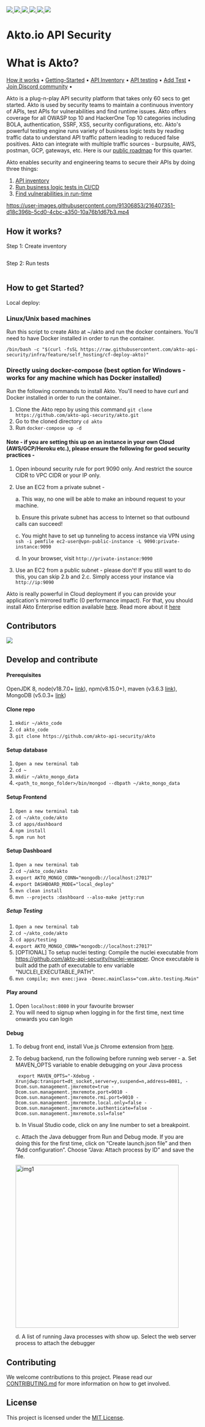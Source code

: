 <a href="https://github.com/akto-api-security/akto/commits/master" _target="blank">
  <img src="https://img.shields.io/github/commit-activity/m/akto-api-security/akto?label=commits&logo=github"/>
</a>  

<a href="https://github.com/akto-api-security/akto/releases" _target="blank">
  <img src="https://img.shields.io/github/release-date/akto-api-security/akto?label=latest%20release&logo=docker"/>
</a>

<a href="https://discord.gg/Wpc6xVME4s" _target="blank">
  <img src="https://img.shields.io/discord/1070706429402562733?logo=Discord"/>
</a>

<a href="https://hub.docker.com/r/aktosecurity/akto-api-security-dashboard/tags?page=1&name=local" _target="blank">
  <img src="https://img.shields.io/docker/image-size/aktosecurity/akto-api-security-dashboard?logo=docker"/>
</a>

<a href="https://github.com/akto-api-security/akto/issues?q=label%3Ahackfest" _target="blank">
  <img src="https://img.shields.io/github/issues/akto-api-security/akto/hackfest?logo=github"/>
</a>

<a href="https://hub.docker.com/r/aktosecurity/akto-api-security-dashboard" _target="blank">
  <img src="https://img.shields.io/docker/pulls/aktosecurity/akto-api-security-dashboard?logo=docker"/>
</a>


# Akto.io API Security

# What is Akto?

[How it works](https://docs.akto.io/#how-it-works) • [Getting-Started](https://docs.akto.io/#how-to-get-started) • [API Inventory](https://docs.akto.io/api-inventory/api-collections) • [API testing](https://docs.akto.io/testing/run-test) • [Add Test](https://docs.akto.io/testing/test-library) • [Join Discord community](https://discord.com/invite/Wpc6xVME4s) •

Akto is a plug-n-play API security platform that takes only 60 secs to get started. Akto is used by security teams to maintain a continuous inventory of APIs, test APIs for vulnerabilities and find runtime issues. Akto offers coverage for all OWASP top 10 and HackerOne Top 10 categories including BOLA, authentication, SSRF, XSS, security configurations, etc. Akto's powerful testing engine runs variety of business logic tests by reading traffic data to understand API traffic pattern leading to reduced false positives. Akto can integrate with multiple traffic sources - burpsuite, AWS, postman, GCP, gateways, etc. Here is our [public roadmap](https://github.com/orgs/akto-api-security/projects/8) for this quarter.


Akto enables security and engineering teams to secure their APIs by doing three things:

1. [API inventory](https://docs.akto.io/api-inventory/api-collections)
2. [Run business logic tests in CI/CD](https://docs.akto.io/testing/run-test)
3. [Find vulnerabilities in run-time](https://docs.akto.io/api-inventory/sensitive-data)


https://user-images.githubusercontent.com/91306853/216407351-d18c396b-5cd0-4cbc-a350-10a76b1d67b3.mp4

## How it works?

Step 1: Create inventory

<figure><img src="https://2145800921-files.gitbook.io/~/files/v0/b/gitbook-x-prod.appspot.com/o/spaces%2FRc4KTKGprZI2sPWKoaLe%2Fuploads%2FRXIYBFFP0cIi5gyJ02ZD%2FScreenshot%202023-01-26%20at%205.07.03%20PM.png?alt=media&token=d2976b86-d0cf-40f6-b17a-2611adceea05" alt=""><figcaption></figcaption></figure>

Step 2: Run tests

<figure><img src="https://2145800921-files.gitbook.io/~/files/v0/b/gitbook-x-prod.appspot.com/o/spaces%2FRc4KTKGprZI2sPWKoaLe%2Fuploads%2FPBJv5INL2k1UZOUXPbOG%2FScreenshot%202023-01-26%20at%205.08.19%20PM.png?alt=media&token=511b637c-1558-434a-b606-7983d24006a9" alt=""><figcaption></figcaption></figure>

## How to get Started?

Local deploy:

### Linux/Unix based machines
Run this script to create Akto at ~/akto and run the docker containers. You'll need to have Docker installed in order to run the container. 

    /bin/bash -c "$(curl -fsSL https://raw.githubusercontent.com/akto-api-security/infra/feature/self_hosting/cf-deploy-akto)"

### Directly using docker-compose (best option for Windows - works for any machine which has Docker installed)
Run the following commands to install Akto. You'll need to have curl and Docker installed in order to run the container..
1. Clone the Akto repo by using this command `git clone https://github.com/akto-api-security/akto.git`
2. Go to the cloned directory `cd akto` 
3. Run `docker-compose up -d`

#### Note - if you are setting this up on an instance in your own Cloud (AWS/GCP/Heroku etc.), please ensure the following for good security practices - 
1. Open inbound security rule for port 9090 only. And restrict the source CIDR to VPC CIDR or your IP only. 
2. Use an EC2 from a private subnet - 
    
    a. This way, no one will be able to make an inbound request to your machine. 
    
    b. Ensure this private subnet has access to Internet so that outbound calls can succeed!
    
    c. You might have to set up tunneling to access instance via VPN using `ssh -i pemfile ec2-user@vpn-public-instance -L 9090:private-instance:9090`
    
    d. In your browser, visit `http://private-instance:9090`

3. Use an EC2 from a public subnet - please don't! If you still want to do this, you can skip 2.b and 2.c. Simply access your instance via `http://ip:9090`

Akto is really powerful in Cloud deployment if you can provide your application's mirrored traffic (0 performance impact). For that, you should install Akto Enterprise edition available [here](https://stairway.akto.io). Read more about it [here](https://www.akto.io/pricing)

## Contributors
<a href="https://github.com/akto-api-security/akto/graphs/contributors">
  <img src="https://contrib.rocks/image?repo=akto-api-security/akto" />
</a>



## Develop and contribute

#### Prerequisites
OpenJDK 8, node(v18.7.0+ [link](https://nodejs.org/download/release/v18.7.0/)), npm(v8.15.0+), maven (v3.6.3 [link](https://dlcdn.apache.org/maven/maven-3/3.6.3/binaries/)), MongoDB (v5.0.3+ [link](https://www.mongodb.com/docs/manual/administration/install-community/))


#### Clone repo
1. `mkdir ~/akto_code`
2. `cd akto_code`
3. `git clone https://github.com/akto-api-security/akto`

#### Setup database

1. `Open a new terminal tab`
2. `cd ~`
3. `mkdir ~/akto_mongo_data`
4. `<path_to_mongo_folder>/bin/mongod --dbpath ~/akto_mongo_data`

#### Setup Frontend

1. `Open a new terminal tab`
2. `cd ~/akto_code/akto`
3. `cd apps/dashboard`
4. `npm install`
5. `npm run hot`

#### Setup Dashboard

1. `Open a new terminal tab`
2. `cd ~/akto_code/akto`
3. `export AKTO_MONGO_CONN="mongodb://localhost:27017"`
4. `export DASHBOARD_MODE="local_deploy"`
5. `mvn clean install`
6. `mvn --projects :dashboard --also-make jetty:run`

##### Setup Testing

1. `Open a new terminal tab`
2. `cd ~/akto_code/akto`
3. `cd apps/testing`
4. `export AKTO_MONGO_CONN="mongodb://localhost:27017"`
5. [OPTIONAL] To setup nuclei testing: Compile the nuclei executable from https://github.com/akto-api-security/nuclei-wrapper. Once executable is built add the path of executable to env variable "NUCLEI_EXECUTABLE_PATH".
6. `mvn compile; mvn exec:java -Dexec.mainClass="com.akto.testing.Main"`


#### Play around

1. Open `localhost:8080` in your favourite browser
2. You will need to signup when logging in for the first time, next time onwards you can login

#### Debug
1. To debug front end, install Vue.js Chrome extension from [here](https://devtools.vuejs.org/guide/installation.html).
2. To debug backend, run the following before running web server - 
    a. Set MAVEN_OPTS variable to enable debugging on your Java process
        
        export MAVEN_OPTS="-Xdebug -Xrunjdwp:transport=dt_socket,server=y,suspend=n,address=8081, -Dcom.sun.management.jmxremote=true -Dcom.sun.management.jmxremote.port=9010 -Dcom.sun.management.jmxremote.rmi.port=9010 -Dcom.sun.management.jmxremote.local.only=false -Dcom.sun.management.jmxremote.authenticate=false -Dcom.sun.management.jmxremote.ssl=false"
        
    b. In Visual Studio code, click on any line number to set a breakpoint.
    
    c.  Attach the Java debugger from Run and Debug mode. If you are doing this for the first time, click on “Create launch.json file” and then “Add configuration”. Choose “Java: Attach process by ID” and save the file. 
    
     <img width="426" alt="img1" src="https://user-images.githubusercontent.com/91221068/217048839-dbb00c48-00df-419b-8f32-cdb2d47a2218.png">

    d. A list of running Java processes with show up. Select the web server process to attach the debugger

## Contributing

We welcome contributions to this project. Please read our [CONTRIBUTING.md](CONTRIBUTING.md) for more information on how to get involved.

## License

This project is licensed under the [MIT License](LICENSE.md).

